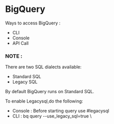 # BigQuery

Ways to access BigQuery :
  - CLI
  - Console
  - API Call
  
### NOTE :

There are two SQL dialects available:
  - Standard SQL
  - Legacy SQL


By default BigQuery runs on Standard SQL.

To enable Legacysql,do the following:
  - Console : Before starting query use #legacysql
  - CLI : bq query --use_legacy_sql=true \



